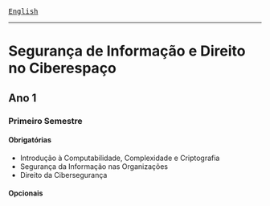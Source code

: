 [<kbd>English</kbd>](/index_en.md)

---

# Segurança de Informação e Direito no Ciberespaço

## Ano 1

### Primeiro Semestre

#### Obrigatórias
- Introdução à Computabilidade, Complexidade e Criptografia
- Segurança da Informação nas Organizações 
- Direito da Cibersegurança 

#### Opcionais
